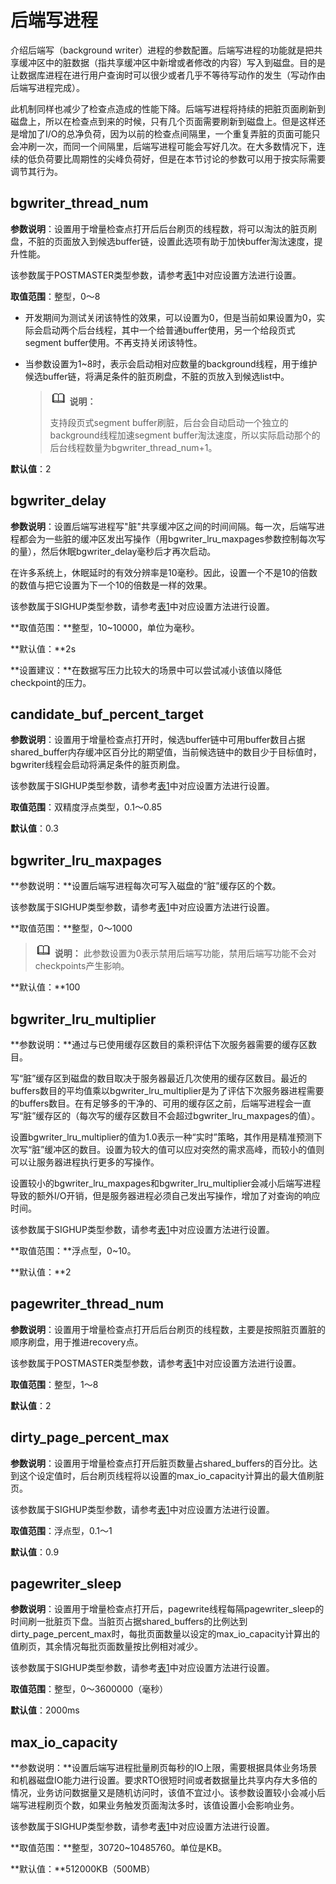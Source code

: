 # 后端写进程<a name="ZH-CN_TOPIC_0289900126"></a>

介绍后端写（background writer）进程的参数配置。后端写进程的功能就是把共享缓冲区中的脏数据（指共享缓冲区中新增或者修改的内容）写入到磁盘。目的是让数据库进程在进行用户查询时可以很少或者几乎不等待写动作的发生（写动作由后端写进程完成）。

此机制同样也减少了检查点造成的性能下降。后端写进程将持续的把脏页面刷新到磁盘上，所以在检查点到来的时候，只有几个页面需要刷新到磁盘上。但是这样还是增加了I/O的总净负荷，因为以前的检查点间隔里，一个重复弄脏的页面可能只会冲刷一次，而同一个间隔里，后端写进程可能会写好几次。在大多数情况下，连续的低负荷要比周期性的尖峰负荷好，但是在本节讨论的参数可以用于按实际需要调节其行为。

## bgwriter\_thread\_num<a name="section1227710331887"></a>

**参数说明**：设置用于增量检查点打开后后台刷页的线程数，将可以淘汰的脏页刷盘，不脏的页面放入到候选buffer链，设置此选项有助于加快buffer淘汰速度，提升性能。

该参数属于POSTMASTER类型参数，请参考[表1](重设参数.md#zh-cn_topic_0237121562_zh-cn_topic_0059777490_t91a6f212010f4503b24d7943aed6d846)中对应设置方法进行设置。

**取值范围**：整型，0～8

- 开发期间为测试关闭该特性的效果，可以设置为0，但是当前如果设置为0，实际会启动两个后台线程，其中一个给普通buffer使用，另一个给段页式segment buffer使用。不再支持关闭该特性。

- 当参数设置为1\~8时，表示会启动相对应数量的background线程，用于维护候选buffer链，将满足条件的脏页刷盘，不脏的页放入到候选list中。

  > ![](public_sys-resources/icon-note.gif) **说明：**
  >
  > 支持段页式segment buffer刷脏，后台会自动启动一个独立的background线程加速segment buffer淘汰速度，所以实际启动那个的后台线程数量为bgwriter_thread_num+1。

**默认值**：2

## bgwriter\_delay<a name="zh-cn_topic_0283136883_zh-cn_topic_0237124703_zh-cn_topic_0059777808_s7a1b19aec37546d18dbdbc2dd0ee9761"></a>

**参数说明**：设置后端写进程写"脏"共享缓冲区之间的时间间隔。每一次，后端写进程都会为一些脏的缓冲区发出写操作（用bgwriter\_lru\_maxpages参数控制每次写的量），然后休眠bgwriter\_delay毫秒后才再次启动。

在许多系统上，休眠延时的有效分辨率是10毫秒。因此，设置一个不是10的倍数的数值与把它设置为下一个10的倍数是一样的效果。

该参数属于SIGHUP类型参数，请参考[表1](重设参数.md#zh-cn_topic_0237121562_zh-cn_topic_0059777490_t91a6f212010f4503b24d7943aed6d846)中对应设置方法进行设置。

**取值范围：**整型，10\~10000，单位为毫秒。

**默认值：**2s

**设置建议：**在数据写压力比较大的场景中可以尝试减小该值以降低checkpoint的压力。

## candidate\_buf\_percent\_target<a name="section1590894110187"></a>

**参数说明**：设置用于增量检查点打开时，候选buffer链中可用buffer数目占据shared\_buffer内存缓冲区百分比的期望值，当前候选链中的数目少于目标值时，bgwriter线程会启动将满足条件的脏页刷盘。

该参数属于SIGHUP类型参数，请参考[表1](重设参数.md#zh-cn_topic_0237121562_zh-cn_topic_0059777490_t91a6f212010f4503b24d7943aed6d846)中对应设置方法进行设置。

**取值范围**：双精度浮点类型，0.1～0.85

**默认值**：0.3

## bgwriter\_lru\_maxpages<a name="zh-cn_topic_0283136883_zh-cn_topic_0237124703_zh-cn_topic_0059777808_sc67dc5cfd1504388be85d6fd898a1401"></a>

**参数说明：**设置后端写进程每次可写入磁盘的“脏”缓存区的个数。

该参数属于SIGHUP类型参数，请参考[表1](重设参数.md#zh-cn_topic_0237121562_zh-cn_topic_0059777490_t91a6f212010f4503b24d7943aed6d846)中对应设置方法进行设置。

**取值范围：**整型，0～1000

>![](public_sys-resources/icon-note.gif) **说明：** 
>此参数设置为0表示禁用后端写功能，禁用后端写功能不会对checkpoints产生影响。

**默认值：**100

## bgwriter\_lru\_multiplier<a name="zh-cn_topic_0283136883_zh-cn_topic_0237124703_zh-cn_topic_0059777808_sdc105506533c471fb439a74ea4c514a5"></a>

**参数说明：**通过与已使用缓存区数目的乘积评估下次服务器需要的缓存区数目。

写“脏”缓存区到磁盘的数目取决于服务器最近几次使用的缓存区数目。最近的buffers数目的平均值乘以bgwriter\_lru\_multiplier是为了评估下次服务器进程需要的buffers数目。在有足够多的干净的、可用的缓存区之前，后端写进程会一直写“脏”缓存区的（每次写的缓存区数目不会超过bgwriter\_lru\_maxpages的值）。

设置bgwriter\_lru\_multiplier的值为1.0表示一种“实时”策略，其作用是精准预测下次写“脏”缓冲区的数目。设置为较大的值可以应对突然的需求高峰，而较小的值则可以让服务器进程执行更多的写操作。

设置较小的bgwriter\_lru\_maxpages和bgwriter\_lru\_multiplier会减小后端写进程导致的额外I/O开销，但是服务器进程必须自己发出写操作，增加了对查询的响应时间。

该参数属于SIGHUP类型参数，请参考[表1](重设参数.md#zh-cn_topic_0237121562_zh-cn_topic_0059777490_t91a6f212010f4503b24d7943aed6d846)中对应设置方法进行设置。

**取值范围：**浮点型，0\~10。

**默认值：**2

## pagewriter\_thread\_num<a name="section20255113713185"></a>

**参数说明**：设置用于增量检查点打开后后台刷页的线程数，主要是按照脏页置脏的顺序刷盘，用于推进recovery点。

该参数属于POSTMASTER类型参数，请参考[表1](重设参数.md#zh-cn_topic_0237121562_zh-cn_topic_0059777490_t91a6f212010f4503b24d7943aed6d8466)中对应设置方法进行设置。

**取值范围**：整型，1～8

**默认值**：2

## dirty\_page\_percent\_max<a name="section1413763444211"></a>

**参数说明**：设置用于增量检查点打开后脏页数量占shared\_buffers的百分比。达到这个设定值时，后台刷页线程将以设置的max_io_capacity计算出的最大值刷脏页。

该参数属于SIGHUP类型参数，请参考[表1](重设参数.md#zh-cn_topic_0237121562_zh-cn_topic_0059777490_t91a6f212010f4503b24d7943aed6d846)中对应设置方法进行设置。

**取值范围**：浮点型，0.1～1

**默认值**：0.9

## pagewriter\_sleep<a name="section13857153472215"></a>

**参数说明**：设置用于增量检查点打开后，pagewrite线程每隔pagewriter\_sleep的时间刷一批脏页下盘。当脏页占据shared_buffers的比例达到dirty_page_percent_max时，每批页面数量以设定的max_io_capacity计算出的值刷页，其余情况每批页面数量按比例相对减少。

该参数属于SIGHUP类型参数，请参考[表1](重设参数.md#zh-cn_topic_0237121562_zh-cn_topic_0059777490_t91a6f212010f4503b24d7943aed6d846)中对应设置方法进行设置。

**取值范围**：整型，0～3600000（毫秒）

**默认值**：2000ms

## max\_io\_capacity<a name="section0365182814289"></a>

**参数说明：**设置后端写进程批量刷页每秒的IO上限，需要根据具体业务场景和机器磁盘IO能力进行设置。要求RTO很短时间或者数据量比共享内存大多倍的情况，业务访问数据量又是随机访问时，该值不宜过小。该参数设置较小会减小后端写进程刷页个数，如果业务触发页面淘汰多时，该值设置小会影响业务。

该参数属于SIGHUP类型参数，请参考[表1](重设参数.md#zh-cn_topic_0237121562_zh-cn_topic_0059777490_t91a6f212010f4503b24d7943aed6d846)中对应设置方法进行设置。

**取值范围：**整型，30720\~10485760。单位是KB。

**默认值：**512000KB（500MB）

